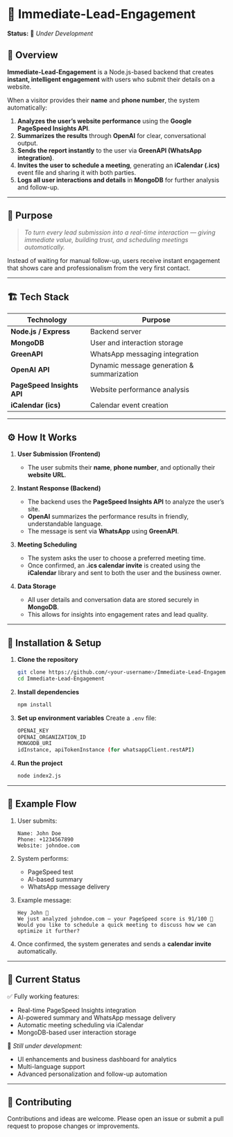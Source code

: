 # 🚀 Immediate-Lead-Engagement

**Status:** 🧩 *Under Development*

## 📖 Overview

**Immediate-Lead-Engagement** is a Node.js-based backend that creates **instant, intelligent engagement** with users who submit their details on a website.

When a visitor provides their **name** and **phone number**, the system automatically:

1. **Analyzes the user’s website performance** using the **Google PageSpeed Insights API**.
2. **Summarizes the results** through **OpenAI** for clear, conversational output.
3. **Sends the report instantly** to the user via **GreenAPI (WhatsApp integration)**.
4. **Invites the user to schedule a meeting**, generating an **iCalendar (.ics)** event file and sharing it with both parties.
5. **Logs all user interactions and details** in **MongoDB** for further analysis and follow-up.

---

## 🧠 Purpose

> *To turn every lead submission into a real-time interaction — giving immediate value, building trust, and scheduling meetings automatically.*

Instead of waiting for manual follow-up, users receive instant engagement that shows care and professionalism from the very first contact.

---

## 🏗️ Tech Stack

| Technology                 | Purpose                                    |
| -------------------------- | ------------------------------------------ |
| **Node.js / Express**      | Backend server                             |
| **MongoDB**                | User and interaction storage               |
| **GreenAPI**               | WhatsApp messaging integration             |
| **OpenAI API**             | Dynamic message generation & summarization |
| **PageSpeed Insights API** | Website performance analysis               |
| **iCalendar (ics)**        | Calendar event creation                    |

---

## ⚙️ How It Works

1. **User Submission (Frontend)**

   * The user submits their **name**, **phone number**, and optionally their **website URL**.

2. **Instant Response (Backend)**

   * The backend uses the **PageSpeed Insights API** to analyze the user’s site.
   * **OpenAI** summarizes the performance results in friendly, understandable language.
   * The message is sent via **WhatsApp** using **GreenAPI**.

3. **Meeting Scheduling**

   * The system asks the user to choose a preferred meeting time.
   * Once confirmed, an **.ics calendar invite** is created using the **iCalendar** library and sent to both the user and the business owner.

4. **Data Storage**

   * All user details and conversation data are stored securely in **MongoDB**.
   * This allows for insights into engagement rates and lead quality.

---


## 🔧 Installation & Setup

1. **Clone the repository**

   ```bash
   git clone https://github.com/<your-username>/Immediate-Lead-Engagement.git
   cd Immediate-Lead-Engagement
   ```

2. **Install dependencies**

   ```bash
   npm install
   ```

3. **Set up environment variables**
   Create a `.env` file:

   ```bash
   OPENAI_KEY
   OPENAI_ORGANIZATION_ID
   MONGODB_URI
   idInstance, apiTokenInstance (for whatsappClient.restAPI)
   ```

4. **Run the project**

   ```bash
   node index2.js
   ```

---

## 🧪 Example Flow

1. User submits:

   ```
   Name: John Doe  
   Phone: +1234567890  
   Website: johndoe.com
   ```

2. System performs:

   * PageSpeed test
   * AI-based summary
   * WhatsApp message delivery

3. Example message:

   ```
   Hey John 👋  
   We just analyzed johndoe.com — your PageSpeed score is 91/100 🚀  
   Would you like to schedule a quick meeting to discuss how we can optimize it further?
   ```

4. Once confirmed, the system generates and sends a **calendar invite** automatically.

---

## 🧩 Current Status

✅ Fully working features:

* Real-time PageSpeed Insights integration
* AI-powered summary and WhatsApp message delivery
* Automatic meeting scheduling via iCalendar
* MongoDB-based user interaction storage

🧩 *Still under development:*

* UI enhancements and business dashboard for analytics
* Multi-language support
* Advanced personalization and follow-up automation

---

## 🤝 Contributing

Contributions and ideas are welcome.
Please open an issue or submit a pull request to propose changes or improvements.
